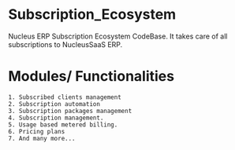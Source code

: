 # Subscription_Ecosystem
Nucleus ERP Subscription Ecosystem CodeBase. It takes care of all subscriptions to NucleusSaaS ERP. 

# Modules/ Functionalities
```
1. Subscribed clients management
2. Subscription automation
3. Subscription packages management
4. Subscription management.
5. Usage based metered billing.
6. Pricing plans
7. And many more...
```
